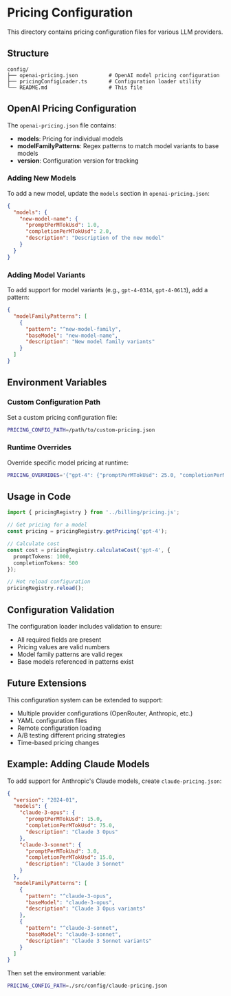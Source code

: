 # Pricing Configuration

This directory contains pricing configuration files for various LLM providers.

## Structure

```
config/
├── openai-pricing.json          # OpenAI model pricing configuration
├── pricingConfigLoader.ts       # Configuration loader utility
└── README.md                    # This file
```

## OpenAI Pricing Configuration

The `openai-pricing.json` file contains:

- **models**: Pricing for individual models
- **modelFamilyPatterns**: Regex patterns to match model variants to base models
- **version**: Configuration version for tracking

### Adding New Models

To add a new model, update the `models` section in `openai-pricing.json`:

```json
{
  "models": {
    "new-model-name": {
      "promptPerMTokUsd": 1.0,
      "completionPerMTokUsd": 2.0,
      "description": "Description of the new model"
    }
  }
}
```

### Adding Model Variants

To add support for model variants (e.g., `gpt-4-0314`, `gpt-4-0613`), add a pattern:

```json
{
  "modelFamilyPatterns": [
    {
      "pattern": "^new-model-family",
      "baseModel": "new-model-name",
      "description": "New model family variants"
    }
  ]
}
```

## Environment Variables

### Custom Configuration Path

Set a custom pricing configuration file:

```bash
PRICING_CONFIG_PATH=/path/to/custom-pricing.json
```

### Runtime Overrides

Override specific model pricing at runtime:

```bash
PRICING_OVERRIDES='{"gpt-4": {"promptPerMTokUsd": 25.0, "completionPerMTokUsd": 50.0}}'
```

## Usage in Code

```typescript
import { pricingRegistry } from '../billing/pricing.js';

// Get pricing for a model
const pricing = pricingRegistry.getPricing('gpt-4');

// Calculate cost
const cost = pricingRegistry.calculateCost('gpt-4', {
  promptTokens: 1000,
  completionTokens: 500
});

// Hot reload configuration
pricingRegistry.reload();
```

## Configuration Validation

The configuration loader includes validation to ensure:

- All required fields are present
- Pricing values are valid numbers
- Model family patterns are valid regex
- Base models referenced in patterns exist

## Future Extensions

This configuration system can be extended to support:

- Multiple provider configurations (OpenRouter, Anthropic, etc.)
- YAML configuration files
- Remote configuration loading
- A/B testing different pricing strategies
- Time-based pricing changes

## Example: Adding Claude Models

To add support for Anthropic's Claude models, create `claude-pricing.json`:

```json
{
  "version": "2024-01",
  "models": {
    "claude-3-opus": {
      "promptPerMTokUsd": 15.0,
      "completionPerMTokUsd": 75.0,
      "description": "Claude 3 Opus"
    },
    "claude-3-sonnet": {
      "promptPerMTokUsd": 3.0,
      "completionPerMTokUsd": 15.0,
      "description": "Claude 3 Sonnet"
    }
  },
  "modelFamilyPatterns": [
    {
      "pattern": "^claude-3-opus",
      "baseModel": "claude-3-opus",
      "description": "Claude 3 Opus variants"
    },
    {
      "pattern": "^claude-3-sonnet",
      "baseModel": "claude-3-sonnet", 
      "description": "Claude 3 Sonnet variants"
    }
  ]
}
```

Then set the environment variable:

```bash
PRICING_CONFIG_PATH=./src/config/claude-pricing.json
```
